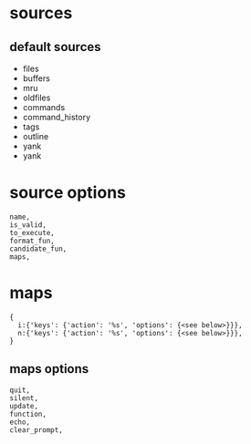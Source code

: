 # sources

## default sources

- files
- buffers
- mru
- oldfiles
- commands
- command_history
- tags
- outline
- yank
- yank


# source options

```viml
name,
is_valid,
to_execute,
format_fun,
candidate_fun,
maps,
```

# maps

```viml
{
  i:{'keys': {'action': '%s', 'options': {<see below>}}},
  n:{'keys': {'action': '%s', 'options': {<see below>}}},
}
```

## maps options

```viml
quit,
silent,
update,
function,
echo,
clear_prompt,
```

